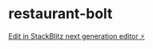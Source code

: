 # restaurant-bolt

[Edit in StackBlitz next generation editor ⚡️](https://stackblitz.com/~/github.com/BLew10/restaurant-bolt)